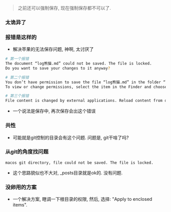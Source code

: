 > 之前还可以强制保存, 现在强制保存都不可以了.

### 太诡异了

### 报错是这样的

- 解决苹果的无法保存问题, 神啊, 太讨厌了

```sh
# 第一个报错
The document “log熊猫.md” could not be saved. The file is locked.
Do you want to save your changes to it anyway?

# 第二个报错
You don’t have permission to save the file “log熊猫.md” in the folder “pandadoc”.
To view or change permissions, select the item in the Finder and choose File > Get Info.

# 第三个报错
File content is changed by external applications. Reload content from disk ? You could undo this operation later via `Edit` → `Undo`.
```

- 一个说法是保存中, 再次保存会出这个错误

### 共性

- 可能就是git控制的目录会有这个问题. 问题是, git干啥了吗?

### 从git的角度找问题

```
macos git directory, file could not be saved. The file is locked.
```

- 这个思路貌似也不大对, _posts目录就是ok的. 没有问题. 

### 没卵用的方案

- 一个解决方案, 瞎调一下根目录的权限, 然后, 选择:  "Apply to enclosed items".

